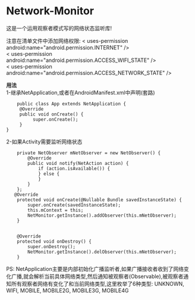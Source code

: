 # Network-Monitor

这是一个运用观察者模式写的网络状态监听库!

注意在清单文件中添加网络权限:
< uses-permission   android:name="android.permission.INTERNET"  /><br/>< uses-permission   android:name="android.permission.ACCESS_WIFI_STATE" /> <br/>< uses-permission android:name="android.permission.ACCESS_NETWORK_STATE" />

**用法** <br/>
1-继承NetApplication,或者在AndroidManifest.xml中声明(套路)
 
```  
    public class App extends NetApplication {
     @Override
     public void onCreate() {
          super.onCreate();
     }
}
```  

2-如果Activity需要监听网络状态

```  
    private NetObserver mNetObserver = new NetObserver() {
        @Override
        public void notify(NetAction action) {
            if (action.isAvailable()) {
            } else {
            }
        }
    };
   @Override
    protected void onCreate(@Nullable Bundle savedInstanceState) {
        super.onCreate(savedInstanceState);
        this.mContext = this;
        NetMonitor.getInstance().addObserver(this.mNetObserver);
    }


    @Override
    protected void onDestroy() {
        super.onDestroy();
        NetMonitor.getInstance().delObserver(this.mNetObserver);
    }
```

PS:
NetApplication主要是内部初始化广播监听者,如果广播接收者收到了网络变化广播,就会解析当前具体网络类型,然后通知被观察者(Observable),被观察者通知所有观察者网络有变化了和当前网络类型,这里枚举了6种类型:
UNKNOWN, WIFI, MOBILE, MOBILE2G, MOBILE3G, MOBILE4G


